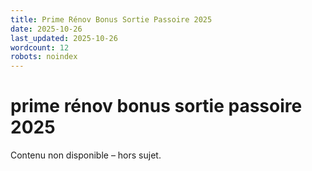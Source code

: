 ```yaml
---
title: Prime Rénov Bonus Sortie Passoire 2025
date: 2025-10-26
last_updated: 2025-10-26
wordcount: 12
robots: noindex
---
```


# prime rénov bonus sortie passoire 2025

Contenu non disponible – hors sujet.